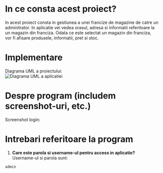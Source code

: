 # In ce consta acest proiect?

In acest proiect consta in gestiunea a unei francize de magazine de catre un adminitrator. In aplicatie vei vedea orasul, adresa si informatii referitoare la un magazin din franciza.
Odata ce este selectat un magazin din franciza, vor fi afisare produsele, informatii, pret si stoc.


# Implementare

Diagrama UML a proiectului:  
![Diagrama UML a aplicatiei](https://user-images.githubusercontent.com/76656855/199264907-738436c6-9adb-4d8b-867e-ad6ad95f16d5.png)



# Despre program  (includem screenshot-uri, etc.)

Screenshot login:




# Intrebari referitoare la program

1. __Care este parola si username-ul pentru access in aplicatie?__  
  Username-ul si parola sunt:
  ```  
  admin  
  ```  

